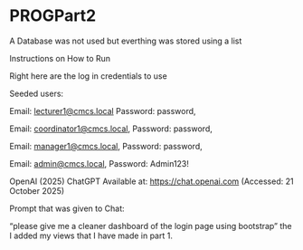 # PROGPart2
A Database was not used but everthing was stored using a list

Instructions on How to Run 

Right here are the log in credentials to use  

Seeded users: 

Email: lecturer1@cmcs.local  Password: password,  

Email: coordinator1@cmcs.local, Password: password,  

Email: manager1@cmcs.local,  Password: password,  

Email:  admin@cmcs.local,  Password: Admin123! 

OpenAI (2025) ChatGPT Available at: https://chat.openai.com (Accessed: 21 October 2025)  

Prompt that was given to Chat: 

“please give me a cleaner dashboard of the login page using bootstrap”  the I added my views that I have made in part 1. 
